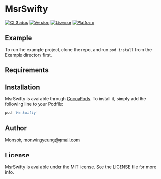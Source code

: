 # MsrSwifty

[![CI Status](https://img.shields.io/travis/Monsoir/MsrSwifty.svg?style=flat)](https://travis-ci.org/Monsoir/MsrSwifty)
[![Version](https://img.shields.io/cocoapods/v/MsrSwifty.svg?style=flat)](https://cocoapods.org/pods/MsrSwifty)
[![License](https://img.shields.io/cocoapods/l/MsrSwifty.svg?style=flat)](https://cocoapods.org/pods/MsrSwifty)
[![Platform](https://img.shields.io/cocoapods/p/MsrSwifty.svg?style=flat)](https://cocoapods.org/pods/MsrSwifty)

## Example

To run the example project, clone the repo, and run `pod install` from the Example directory first.

## Requirements

## Installation

MsrSwifty is available through [CocoaPods](https://cocoapods.org). To install
it, simply add the following line to your Podfile:

```ruby
pod 'MsrSwifty'
```

## Author

Monsoir, monwingyeung@gmail.com

## License

MsrSwifty is available under the MIT license. See the LICENSE file for more info.
